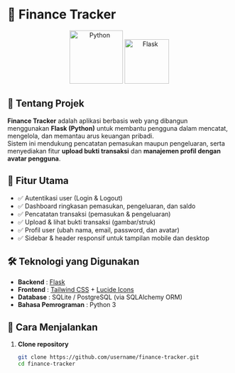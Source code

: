 # 🧾 Finance Tracker

<p align="center">
  <img src="https://www.python.org/static/community_logos/python-logo.png" alt="Python" width="120"/>
  <img src="https://flask.palletsprojects.com/en/stable/_images/flask-logo.png" alt="Flask" width="100"/>
</p>

## 📌 Tentang Projek
**Finance Tracker** adalah aplikasi berbasis web yang dibangun menggunakan **Flask (Python)** untuk membantu pengguna dalam mencatat, mengelola, dan memantau arus keuangan pribadi.  
Sistem ini mendukung pencatatan pemasukan maupun pengeluaran, serta menyediakan fitur **upload bukti transaksi** dan **manajemen profil dengan avatar pengguna**.

## 🎯 Fitur Utama
- ✅ Autentikasi user (Login & Logout)  
- ✅ Dashboard ringkasan pemasukan, pengeluaran, dan saldo  
- ✅ Pencatatan transaksi (pemasukan & pengeluaran)  
- ✅ Upload & lihat bukti transaksi (gambar/struk)  
- ✅ Profil user (ubah nama, email, password, dan avatar)  
- ✅ Sidebar & header responsif untuk tampilan mobile dan desktop  

## 🛠️ Teknologi yang Digunakan
- **Backend** : [Flask](https://flask.palletsprojects.com/)  
- **Frontend** : [Tailwind CSS](https://tailwindcss.com/) + [Lucide Icons](https://lucide.dev/)  
- **Database** : SQLite / PostgreSQL (via SQLAlchemy ORM)  
- **Bahasa Pemrograman** : Python 3  

## 🚀 Cara Menjalankan
1. **Clone repository**
   ```bash
   git clone https://github.com/username/finance-tracker.git
   cd finance-tracker
